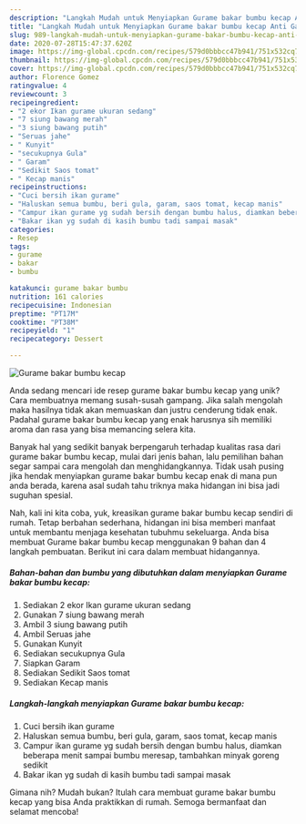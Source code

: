 ```yaml
---
description: "Langkah Mudah untuk Menyiapkan Gurame bakar bumbu kecap Anti Gagal"
title: "Langkah Mudah untuk Menyiapkan Gurame bakar bumbu kecap Anti Gagal"
slug: 989-langkah-mudah-untuk-menyiapkan-gurame-bakar-bumbu-kecap-anti-gagal
date: 2020-07-28T15:47:37.620Z
image: https://img-global.cpcdn.com/recipes/579d0bbbcc47b941/751x532cq70/gurame-bakar-bumbu-kecap-foto-resep-utama.jpg
thumbnail: https://img-global.cpcdn.com/recipes/579d0bbbcc47b941/751x532cq70/gurame-bakar-bumbu-kecap-foto-resep-utama.jpg
cover: https://img-global.cpcdn.com/recipes/579d0bbbcc47b941/751x532cq70/gurame-bakar-bumbu-kecap-foto-resep-utama.jpg
author: Florence Gomez
ratingvalue: 4
reviewcount: 3
recipeingredient:
- "2 ekor Ikan gurame ukuran sedang"
- "7 siung bawang merah"
- "3 siung bawang putih"
- "Seruas jahe"
- " Kunyit"
- "secukupnya Gula"
- " Garam"
- "Sedikit Saos tomat"
- " Kecap manis"
recipeinstructions:
- "Cuci bersih ikan gurame"
- "Haluskan semua bumbu, beri gula, garam, saos tomat, kecap manis"
- "Campur ikan gurame yg sudah bersih dengan bumbu halus, diamkan beberapa menit sampai bumbu meresap, tambahkan minyak goreng sedikit"
- "Bakar ikan yg sudah di kasih bumbu tadi sampai masak"
categories:
- Resep
tags:
- gurame
- bakar
- bumbu

katakunci: gurame bakar bumbu 
nutrition: 161 calories
recipecuisine: Indonesian
preptime: "PT17M"
cooktime: "PT38M"
recipeyield: "1"
recipecategory: Dessert

---
```



![Gurame bakar bumbu kecap](https://img-global.cpcdn.com/recipes/579d0bbbcc47b941/751x532cq70/gurame-bakar-bumbu-kecap-foto-resep-utama.jpg)

Anda sedang mencari ide resep gurame bakar bumbu kecap yang unik? Cara membuatnya memang susah-susah gampang. Jika salah mengolah maka hasilnya tidak akan memuaskan dan justru cenderung tidak enak. Padahal gurame bakar bumbu kecap yang enak harusnya sih memiliki aroma dan rasa yang bisa memancing selera kita.



Banyak hal yang sedikit banyak berpengaruh terhadap kualitas rasa dari gurame bakar bumbu kecap, mulai dari jenis bahan, lalu pemilihan bahan segar sampai cara mengolah dan menghidangkannya. Tidak usah pusing jika hendak menyiapkan gurame bakar bumbu kecap enak di mana pun anda berada, karena asal sudah tahu triknya maka hidangan ini bisa jadi suguhan spesial.


Nah, kali ini kita coba, yuk, kreasikan gurame bakar bumbu kecap sendiri di rumah. Tetap berbahan sederhana, hidangan ini bisa memberi manfaat untuk membantu menjaga kesehatan tubuhmu sekeluarga. Anda bisa membuat Gurame bakar bumbu kecap menggunakan 9 bahan dan 4 langkah pembuatan. Berikut ini cara dalam membuat hidangannya.

<!--inarticleads1-->

##### Bahan-bahan dan bumbu yang dibutuhkan dalam menyiapkan Gurame bakar bumbu kecap:

1. Sediakan 2 ekor Ikan gurame ukuran sedang
1. Gunakan 7 siung bawang merah
1. Ambil 3 siung bawang putih
1. Ambil Seruas jahe
1. Gunakan  Kunyit
1. Sediakan secukupnya Gula
1. Siapkan  Garam
1. Sediakan Sedikit Saos tomat
1. Sediakan  Kecap manis




<!--inarticleads2-->

##### Langkah-langkah menyiapkan Gurame bakar bumbu kecap:

1. Cuci bersih ikan gurame
1. Haluskan semua bumbu, beri gula, garam, saos tomat, kecap manis
1. Campur ikan gurame yg sudah bersih dengan bumbu halus, diamkan beberapa menit sampai bumbu meresap, tambahkan minyak goreng sedikit
1. Bakar ikan yg sudah di kasih bumbu tadi sampai masak




Gimana nih? Mudah bukan? Itulah cara membuat gurame bakar bumbu kecap yang bisa Anda praktikkan di rumah. Semoga bermanfaat dan selamat mencoba!
